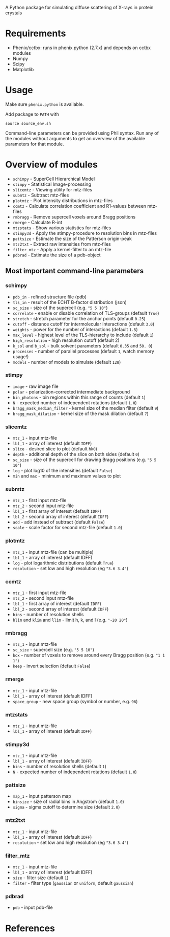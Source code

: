 A Python package for simulating diffuse scattering of X-rays in protein crystals

# Requirements
* Phenix/cctbx: runs in phenix.python (2.7.x) and depends on cctbx modules
* Numpy
* Scipy
* Matplotlib

# Usage
Make sure `phenix.python` is available.

Add package to `PATH` with
```
source source_env.sh
```

Command-line parameters can be provided using Phil syntax. Run any of the modules without arguments to get an overview of the available parameters for that module.

# Overview of modules
* `schimpy` - SuperCell Hierarchical Model
* `stimpy` - Statistical Image-processing
* `slicemtz` - Viewing utility for mtz-files
* `submtz` - Subtract mtz-files
* `plotmtz` - Plot intensity distributions in mtz-files
* `ccmtz` - Calculate correlation coefficient and R1-values between mtz-files
* `rmbragg` - Remove supercell voxels around Bragg positions
* `rmerge` - Calculate R-int
* `mtzstats` - Show various statistics for mtz-files
* `stimpy3d` - Apply the stimpy-procedure to resolution bins in mtz-files
* `pattsize` - Estimate the size of the Patterson origin-peak
* `mtz2txt` - Extract raw intensities from mtz-files
* `filter_mtz` - Apply a kernel-filter to an mtz-file
* `pdbrad` - Estimate the size of a pdb-object

## Most important command-line parameters
### schimpy
* `pdb_in` - refined structure file (pdb)
* `tls_in` - result of the ECHT B-factor distribution (json)
* `sc_size` - size of the supercell (e.g. `"5 5 10"`)
* `correlate` - enable or disable correlation of TLS-groups (default `True`)
* `stretch` - stretch parameter for the anchor points (default `0.25`)
* `cutoff` - distance cutoff for intermolecular interactions (default `3.0`)
* `weights` - power for the number of interactions (default `1.5`)
* `max_level` - highest level of the TLS-hierarchy to include (default `1`)
* `high_resolution` - high resolution cutoff (default 2)
* `k_sol` and `b_sol` - bulk solvent parameters (default `0.35` and `50. 0`)
* `processes` - number of parallel processes (default `1`, watch memory usage!)
* `models` - number of models to simulate (default `128`)

### stimpy
* `image` - raw image file
* `polar` - polarization-corrected intermediate background
* `bin_photons` - bin regions within this range of counts (default `1`)
* `N` - expected number of independent rotations (default `1.0`)
* `bragg_mask_median_filter` - kernel size of the median filter (default `9`)
* `bragg_mask_dilation` - kernel size of the mask dilation (default `7`)

### slicemtz
* `mtz_1` - input mtz-file
* `lbl_1` - array of interest (default `IDFF`)
* `slice` - desired slice to plot (default `hk0`)
* `depth` - additional depth of the slice on both sides (default `0`)
* `sc_size` - size of the supercell for drawing Bragg positions (e.g. `"5 5 10"`)
* `log` - plot log10 of the intensities (default `False`)
* `min` and `max` - minimum and maximum values to plot

### submtz
* `mtz_1` - first input mtz-file
* `mtz_2` - second input mtz-file
* `lbl_1` - first array of interest (default `IDFF`)
* `lbl_2` - second array of interest (default `IDFF`)
* `add` - add instead of subtract (default `False`)
* `scale` - scale factor for second mtz-file (default `1.0`)

### plotmtz
* `mtz_1` - input mtz-file (can be multiple)
* `lbl_1` - array of interest (default IDFF)
* `log` - plot logarithmic distributions (default `True`)
* `resolution` - set low and high resolution (eg `"3.6 3.4"`)

### ccmtz
* `mtz_1` - first input mtz-file
* `mtz_2` - second input mtz-file
* `lbl_1` - first array of interest (default `IDFF`)
* `lbl_2` - second array of interest (default `IDFF`)
* `bins` - number of resolution shells
* `hlim` and `klim` and `llim` - limit h, k, and l (e.g. `"-20 20"`)

### rmbragg
* `mtz_1` - input mtz-file
* `sc_size` - supercell size (e.g. `"5 5 10"`)
* `box` - number of voxels to remove around every Bragg position (e.g. `"1 1 1"`)
* `keep` - invert selection (default `False`) 

### rmerge
* `mtz_1` - input mtz-file
* `lbl_1` - array of interest (default IDFF)
* `space_group` - new space group (symbol or number, e.g. `96`)

### mtzstats
* `mtz_1` - input mtz-file
* `lbl_1` - array of interest (default `IDFF`)

### stimpy3d
* `mtz_1` - input mtz-file
* `lbl_1` - array of interest (default `IDFF`)
* `bins` - number of resolution shells (default `1`)
* `N` - expected number of independent rotations (default `1.0`)

### pattsize
* `map_1` - input patterson map
* `binsize` - size of radial bins in Angstrom (default `1.0`)
* `sigma` - sigma cutoff to determine size (default `2.0`)

### mtz2txt
* `mtz_1` - input mtz-file
* `lbl_1` - array of interest (default `IDFF`)
* `resolution` - set low and high resolution (eg `"3.6 3.4"`)

### filter_mtz
* `mtz_1` - input mtz-file
* `lbl_1` - array of interest (default IDFF)
* `size` - filter size (default `1`)
* `filter` - filter type (`gaussian` or `uniform`, default `gaussian`)

### pdbrad
* `pdb` - input pdb-file

# References
